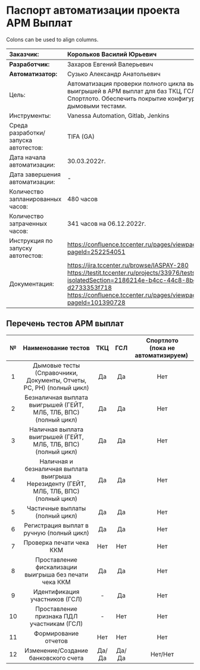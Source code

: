 # Паспорт автоматизации проекта АРМ Выплат

Colons can be used to align columns.

| Заказчик:                             | Корольков Василий Юрьевич                                                                                                                                     |
| :------------------------------------ |:--------------------------------------------------------------------------------------------------------------------------------------------------------------|
| **Разработчик:**                          | Захаров Евгений Валерьевич                                                                                                                                    |
| **Автоматизатор:**                       | Сузько Александр Анатольевич                                                                                                                                  |
| Цель:                                 | Автоматизация проверки полного цикла выплаты выигрышей в АРМ выплат для баз ТКЦ, ГСЛ и Спортлото. Обеспечить покрытие конфигурации дымовыми тестами.          |
| Инструменты:                          | Vanessa Automation, Gitlab, Jenkins                                                                                                                           |
| Среда разработки/запуска автотестов:  | TIFA (GA)                                                                                                                                                     |
| Дата начала автоматизации:            | 30.03.2022г.                                                                                                                                                  |
| Дата завершения автоматизации:        | -                                                                                                                                                             |
| Количество запланированных часов:     | 480 часов                                                                                                                                                     |
| Количество затраченных часов:         | 341 часов на 06.12.2022г.                                                                                                                                     |
| Инструкция по запуску автотестов:     | https://confluence.tccenter.ru/pages/viewpage.action?pageId=252254051                                                                                         |
| Документация:                         | https://jira.tccenter.ru/browse/IASPAY-280 <br/> https://testit.tccenter.ru/projects/33976/tests?isolatedSection=2186214e-b4cc-44c8-8bc8-d2733353f718 <br/> https://confluence.tccenter.ru/pages/viewpage.action?pageId=101390728                                                                                       |

## Перечень тестов АРМ выплат

| № | Наименование тестов                                                                       | ТКЦ        | ГСЛ        | Спортлото <br/> (пока не автоматизируем)   |
|:-:| :----------------------------------------------------------------------------------------:|:----------:|:----------:|:-----------------------------------:|
| 1 | Дымовые тесты (Справочники, Документы, Отчеты, РС, РН) (полный цикл)                      | Да         | Да         | Нет                                 |
| 2 | Безналичная выплата выигрышей (ГЕЙТ, МЛБ, ТЛБ, ВПС) (полный цикл)                         | Да         | Да         | Нет                                 |
| 3 | Наличная выплата выигрышей (ГЕЙТ, МЛБ, ТЛБ, ВПС) (полный цикл)                            | Да         | Да         | Нет                                 |
| 4 | Наличная и безналичная выплата выигрыша Нерезиденту (ГЕЙТ, МЛБ, ТЛБ, ВПС) (полный цикл)   | Да         | Да         | Нет                                 |  
| 5 | Частичные выплаты (полный цикл)                                                           | Да         | Да         | Нет                                 |
| 6 | Регистрация выплат в ручную (полный цикл)                                                 | Да         | Да         | Нет                                 |
| 7 | Проверка печати чека ККМ                                                                  | Нет        | Нет        | Нет                                 |
| 8 | Проставление фискализации выигрыша без печати чека ККМ                                    | Да         | Да         | Нет                                 |
| 9 | Идентификация участников (ГСЛ)                                                            | -          | Да         | Нет                                 |
| 10 | Проставление признака ПДЛ участникам (ГСЛ)                                               | -          | Нет        | Нет                                 |
| 11 | Формирование отчетов                                                                     | Нет        | Нет        | Нет                                 |
| 12 | Изменение/Создание банковского счета                                                     | Да/Да      | Да/Да      | Нет/Нет                             |